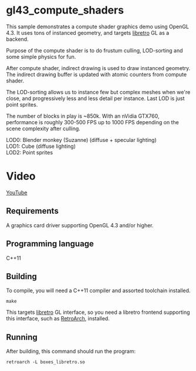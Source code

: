 # gl43_compute_shaders
This sample demonstrates a compute shader graphics demo using OpenGL 4.3. It uses tons of instanced geometry, and 
targets [libretro](http://libretro.com) GL as a backend.

Purpose of the compute shader is to do frustum culling, LOD-sorting and some simple physics for fun.

After compute shader, indirect drawing is used to draw instanced geometry.
The indirect drawing buffer is updated with atomic counters from compute shader.

The LOD-sorting allows us to instance few but complex meshes when we're close,
and progressively less and less detail per instance. Last LOD is just point sprites.

The number of blocks in play is ~850k.
With an nVidia GTX760, performance is roughly 300-500 FPS up to 1000 FPS depending on the scene complexity after culling.

LOD0: Blender monkey (Suzanne) (diffuse + specular lighting)<br/>
LOD1: Cube (diffuse lighting)<br/>
LOD2: Point sprites<br/>

Video
======
[YouTube](https://www.youtube.com/watch?v=MMfvR252RR4)

## Requirements
A graphics card driver supporting OpenGL 4.3 and/or higher.

## Programming language
C++11

## Building
To compile, you will need a C++11 compiler and assorted toolchain installed.

    make

This targets [libretro](http://libretro.com) GL interface, so you need a libretro frontend supporting this interface, such as [RetroArch](https://github.com/libretro/RetroArch), installed.

## Running
After building, this command should run the program:

    retroarch -L boxes_libretro.so
